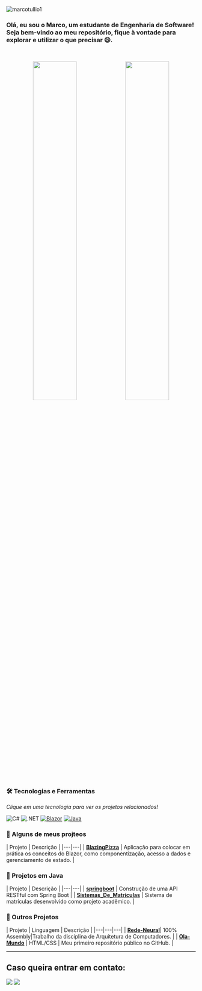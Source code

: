 <p align="left"> 
  <img src="https://komarev.com/ghpvc/?username=marcotullio1&label=Profile%20views&color=0e75b6&style=flat" alt="marcotullio1" /> 
</p>

### Olá, eu sou o Marco, um estudante de Engenharia de Software! Seja bem-vindo ao meu repositório, fique à vontade para explorar e utilizar o que precisar 😄.
<br>

<p align="center">
  <img width="48%" src="https://github-readme-stats.vercel.app/api?username=MarcoTullio1&show_icons=true&theme=radical" />
  <img width="48%" src="https://github-readme-stats.vercel.app/api/top-langs/?username=MarcoTullio1&layout=compact&theme=radical" />
</p>

<br>

### 🛠️ Tecnologias e Ferramentas
*Clique em uma tecnologia para ver os projetos relacionados!*

<p align="left">
    <img src="https://img.shields.io/badge/C%23-239120?style=for-the-badge&logo=c-sharp&logoColor=white" alt="C#">
    <img src="https://img.shields.io/badge/.NET-5C2D91?style=for-the-badge&logo=.net&logoColor=white" alt=".NET">
    <a href="https://github.com/MarcoTullio1/BlazingPizza/tree/main"><img src="https://img.shields.io/badge/Blazor-512BD4?style=for-the-badge&logo=blazor&logoColor=white" alt="Blazor"></a>
    <a href="https://github.com/MarcoTullio1/springboot"><img src="https://img.shields.io/badge/Java-ED8B00?style=for-the-badge&logo=openjdk&logoColor=white" alt="Java"></a>   
</p>

### 🔹 Alguns de meus projteos
<a id="-projetos-em-c-e-net"></a>
| Projeto | Descrição |
|---|---|
| **[BlazingPizza](https://github.com/MarcoTullio1/BlazingPizza)** | Aplicação para colocar em prática os conceitos do Blazor, como componentização, acesso a dados e gerenciamento de estado. |

### 🔹 Projetos em Java
<a id="-projetos-em-java"></a>
| Projeto | Descrição |
|---|---|
| **[springboot](https://github.com/MarcoTullio1/springboot)** | Construção de uma API RESTful com Spring Boot |
| **[Sistemas_De_Matriculas](https://github.com/MarcoTullio1/Sistemas_De_Matriculas)** | Sistema de matrículas desenvolvido como projeto acadêmico. |

### 🔹 Outros Projetos
<a id="-outros-projetos"></a>
| Projeto | Linguagem | Descrição |
|---|---|---|
| **[Rede-Neural](https://github.com/MarcoTullio1/Trabalho-de-ARQ)**| 100% Assembly|Trabalho da disciplina de Arquitetura de Computadores. |
| **[Ola-Mundo](https://github.com/MarcoTullio1/Ola-Mundo)** | HTML/CSS | Meu primeiro repositório público no GitHub. |

---

## **Caso queira entrar em contato:**
 <a href = "https://www.linkedin.com/in/marco-tullio-oliveira"><img src="https://img.shields.io/badge/LinkedIn-0077B5?style=for-the-badge&logo=linkedin&logoColor=white" target="_blank"></a>
 <a href = "mailto:tulliomarco93@gmail.com"><img src="https://img.shields.io/badge/Gmail-D14836?style=for-the-badge&logo=gmail&logoColor=white" target="_blank"></a>

